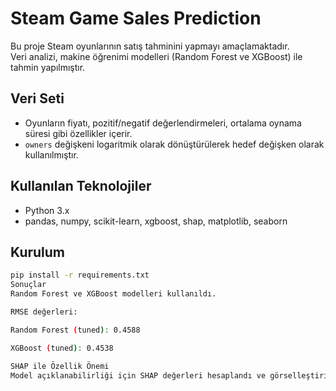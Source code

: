 # Steam Game Sales Prediction

Bu proje Steam oyunlarının satış tahminini yapmayı amaçlamaktadır.  
Veri analizi, makine öğrenimi modelleri (Random Forest ve XGBoost) ile tahmin yapılmıştır.

## Veri Seti

- Oyunların fiyatı, pozitif/negatif değerlendirmeleri, ortalama oynama süresi gibi özellikler içerir.
- `owners` değişkeni logaritmik olarak dönüştürülerek hedef değişken olarak kullanılmıştır.

## Kullanılan Teknolojiler

- Python 3.x
- pandas, numpy, scikit-learn, xgboost, shap, matplotlib, seaborn

## Kurulum

```bash
pip install -r requirements.txt
Sonuçlar
Random Forest ve XGBoost modelleri kullanıldı.

RMSE değerleri:

Random Forest (tuned): 0.4588

XGBoost (tuned): 0.4538

SHAP ile Özellik Önemi
Model açıklanabilirliği için SHAP değerleri hesaplandı ve görselleştirildi.
